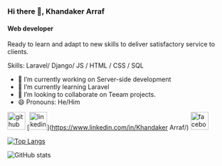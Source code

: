 ### Hi there 👋, Khandaker Arraf
#### Web developer


Ready to learn and adapt to new skills to deliver satisfactory service to clients.

Skills: Laravel/ Django/ JS / HTML / CSS / SQL

- 🔭 I’m currently working on Server-side development 
- 🌱 I’m currently learning Laravel 
- 👯 I’m looking to collaborate on Teeam projects. 
- 😄 Pronouns: He/Him 


[<img src='https://cdn.jsdelivr.net/npm/simple-icons@3.0.1/icons/github.svg' alt='github' height='40'>](https://github.com/Khandakar-Arraf)  [<img src='https://cdn.jsdelivr.net/npm/simple-icons@3.0.1/icons/linkedin.svg' alt='linkedin' height='40'>](https://www.linkedin.com/in/Khandaker Arraf/)  [<img src='https://cdn.jsdelivr.net/npm/simple-icons@3.0.1/icons/facebook.svg' alt='facebook' height='40'>](https://www.facebook.com/arraf.khandakar)  

[![Top Langs](https://github-readme-stats.vercel.app/api/top-langs/?username=Khandakar-Arraf)](https://github.com/anuraghazra/github-readme-stats)

![GitHub stats](https://github-readme-stats.vercel.app/api?username=Khandakar-Arraf&show_icons=true)  

